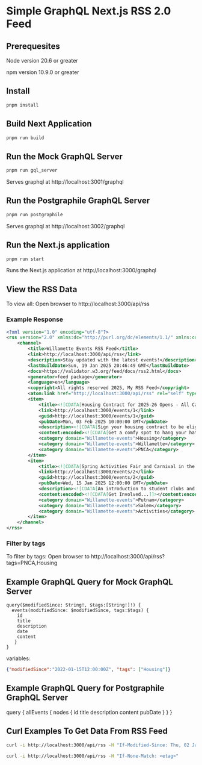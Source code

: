 # Simple GraphQL Next.js RSS 2.0 Feed

## Prerequesites

Node version 20.6 or greater

npm version 10.9.0 or greater

## Install

```bash
pnpm install
```

## Build Next Application

```bash
pnpm run build
```

## Run the Mock GraphQL Server

```bash
pnpm run gql_server
```

Serves graphql at http://localhost:3001/graphql


## Run the Postgraphile GraphQL Server

```bash
pnpm run postgraphile
```

Serves graphql at http://localhost:3002/graphql


## Run the Next.js application

```bash
pnpm run start
```

Runs the Next.js application at http://localhost:3000/graphql

## View the RSS Data

To view all: Open browser to http://localhost:3000/api/rss

### Example Response

```xml
<?xml version="1.0" encoding="utf-8"?>
<rss version="2.0" xmlns:dc="http://purl.org/dc/elements/1.1/" xmlns:content="http://purl.org/rss/1.0/modules/content/" xmlns:atom="http://www.w3.org/2005/Atom">
    <channel>
        <title>Willamette Events RSS Feed</title>
        <link>http://localhost:3000/api/rss</link>
        <description>Stay updated with the latest events!</description>
        <lastBuildDate>Sun, 19 Jan 2025 20:46:49 GMT</lastBuildDate>
        <docs>https://validator.w3.org/feed/docs/rss2.html</docs>
        <generator>feed package</generator>
        <language>en</language>
        <copyright>All rights reserved 2025, My RSS Feed</copyright>
        <atom:link href="http://localhost:3000/api/rss" rel="self" type="application/rss+xml"/>
        <item>
            <title><![CDATA[Housing Contract for 2025-26 Opens - All Campuses]]></title>
            <link>http://localhost:3000/events/1</link>
            <guid>http://localhost:3000/events/1</guid>
            <pubDate>Mon, 03 Feb 2025 10:00:00 GMT</pubDate>
            <description><![CDATA[Sign your housing contract to be eligible for housing in the Spring selection process.]]></description>
            <content:encoded><![CDATA[Get a comfy spot to hang your hat...]]></content:encoded>
            <category domain="Willamette-events">Housing</category>
            <category domain="Willamette-events">Willamette</category>
            <category domain="Willamette-events">PNCA</category>
        </item>
        <item>
            <title><![CDATA[Spring Activities Fair and Carnival in the UC]]></title>
            <link>http://localhost:3000/events/2</link>
            <guid>http://localhost:3000/events/2</guid>
            <pubDate>Wed, 15 Jan 2025 12:00:00 GMT</pubDate>
            <description><![CDATA[An introduction to student clubs and organizations as well as the resources available in the University Center.]]></description>
            <content:encoded><![CDATA[Get Involved...]]></content:encoded>
            <category domain="Willamette-events">Putnam</category>
            <category domain="Willamette-events">Salem</category>
            <category domain="Willamette-events">Activities</category>
        </item>
    </channel>
</rss>
```

### Filter by tags

To filter by tags: Open browser to http://localhost:3000/api/rss?tags=PNCA,Housing

## Example GraphQL Query for Mock GraphQL Server

```gql
query($modifiedSince: String!, $tags:[String!]!) {
  events(modifiedSince: $modifiedSince, tags:$tags) {
    id
    title
    description
    date
    content
   }
}
```

variables:

```json
{"modifiedSince":"2022-01-15T12:00:00Z", "tags": ["Housing"]}
```
## Example GraphQL Query for Postgraphile GraphQL Server
query {
  allEvents {
    nodes {
      id
      title
      description
      content
      pubDate
    }
  }
}

## Curl Examples To Get Data From RSS Feed

```bash
curl -i http://localhost:3000/api/rss -H "If-Modified-Since: Thu, 02 Jan 2025 12:00:00 GMT"
```

```bash
curl -i http://localhost:3000/api/rss -H "If-None-Match: <etag>"
```